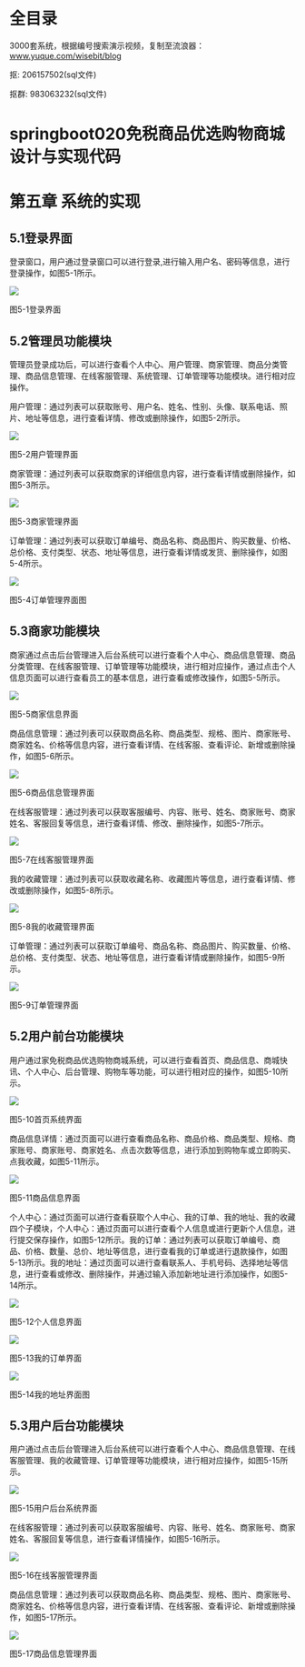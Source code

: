 # 全目录

3000套系统，根据编号搜索演示视频，复制至流浪器：www.yuque.com/wisebit/blog


<p>抠: 206157502(sql文件)</p>
<p>抠群: 983063232(sql文件)</p>



# springboot020免税商品优选购物商城设计与实现代码

# 第五章 系统的实现

## 5.1登录界面
登录窗口，用户通过登录窗口可以进行登录,进行输入用户名、密码等信息，进行登录操作，如图5-1所示。

![](/md/blog.009.png)

图5-1登录界面
## 5.2管理员功能模块
管理员登录成功后，可以进行查看个人中心、用户管理、商家管理、商品分类管理、商品信息管理、在线客服管理、系统管理、订单管理等功能模块。进行相对应操作。

用户管理：通过列表可以获取账号、用户名、姓名、性别、头像、联系电话、照片、地址等信息，进行查看详情、修改或删除操作，如图5-2所示。

![](/md/blog.010.png)

图5-2用户管理界面

商家管理：通过列表可以获取商家的详细信息内容，进行查看详情或删除操作，如图5-3所示。

![](/md/blog.011.png)

图5-3商家管理界面

订单管理：通过列表可以获取订单编号、商品名称、商品图片、购买数量、价格、总价格、支付类型、状态、地址等信息，进行查看详情或发货、删除操作，如图5-4所示。

![](/md/blog.012.png)

图5-4订单管理界面图



## 5.3商家功能模块
商家通过点击后台管理进入后台系统可以进行查看个人中心、商品信息管理、商品分类管理、在线客服管理、订单管理等功能模块，进行相对应操作，通过点击个人信息页面可以进行查看员工的基本信息，进行查看或修改操作，如图5-5所示。

![](/md/blog.013.png)

图5-5商家信息界面

商品信息管理：通过列表可以获取商品名称、商品类型、规格、图片、商家账号、商家姓名、价格等信息内容，进行查看详情、在线客服、查看评论、新增或删除操作，如图5-6所示。

![](/md/blog.014.png)

图5-6商品信息管理界面

在线客服管理：通过列表可以获取客服编号、内容、账号、姓名、商家账号、商家姓名、客服回复等信息，进行查看详情、修改、删除操作，如图5-7所示。

![](/md/blog.015.png)

图5-7在线客服管理界面

我的收藏管理：通过列表可以获取收藏名称、收藏图片等信息，进行查看详情、修改或删除操作，如图5-8所示。

![](/md/blog.016.png)

图5-8我的收藏管理界面

订单管理：通过列表可以获取订单编号、商品名称、商品图片、购买数量、价格、总价格、支付类型、状态、地址等信息，进行查看详情或删除操作，如图5-9所示。

![](/md/blog.017.png)

图5-9订单管理界面

## 5.2用户前台功能模块
用户通过家免税商品优选购物商城系统，可以进行查看首页、商品信息、商城快讯、个人中心、后台管理、购物车等功能，可以进行相对应的操作，如图5-10所示。

![](/md/blog.018.png)

图5-10首页系统界面

商品信息详情：通过页面可以进行查看商品名称、商品价格、商品类型、规格、商家账号、商家账号、商家姓名、点击次数等信息，进行添加到购物车或立即购买、点我收藏，如图5-11所示。

![](/md/blog.019.png)

图5-11商品信息界面

个人中心：通过页面可以进行查看获取个人中心、我的订单、我的地址、我的收藏四个子模块，个人中心：通过页面可以进行查看个人信息或进行更新个人信息，进行提交保存操作，如图5-12所示。我的订单：通过列表可以获取订单编号、商品、价格、数量、总价、地址等信息，进行查看我的订单或进行退款操作，如图5-13所示。我的地址：通过页面可以进行查看联系人、手机号码、选择地址等信息，进行查看或修改、删除操作，并通过输入添加新地址进行添加操作，如图5-14所示。

![](/md/blog.020.png)

图5-12个人信息界面

![](/md/blog.021.png)

图5-13我的订单界面

![](/md/blog.022.png)

图5-14我的地址界面图

## 5.3用户后台功能模块
用户通过点击后台管理进入后台系统可以进行查看个人中心、商品信息管理、在线客服管理、我的收藏管理、订单管理等功能模块，进行相对应操作，如图5-15所示。

![](/md/blog.023.png)

图5-15用户后台系统界面

在线客服管理：通过列表可以获取客服编号、内容、账号、姓名、商家账号、商家姓名、客服回复等信息，进行查看详情操作，如图5-16所示。

![](/md/blog.024.png)

图5-16在线客服管理界面

商品信息管理：通过列表可以获取商品名称、商品类型、规格、图片、商家账号、商家姓名、价格等信息内容，进行查看详情、在线客服、查看评论、新增或删除操作，如图5-17所示。

![](/md/blog.025.png)

图5-17商品信息管理界面





